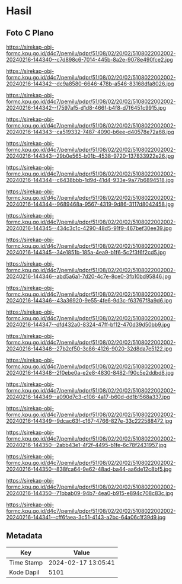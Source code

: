 # Hasil

## Foto C Plano

https://sirekap-obj-formc.kpu.go.id/d4c7/pemilu/pdpr/51/08/02/20/02/5108022002002-20240216-144340--c7d898c6-7014-445b-8a2e-9078e490fce2.jpg

https://sirekap-obj-formc.kpu.go.id/d4c7/pemilu/pdpr/51/08/02/20/02/5108022002002-20240216-144342--dc9a8580-6646-478b-a546-83168dfa8026.jpg

https://sirekap-obj-formc.kpu.go.id/d4c7/pemilu/pdpr/51/08/02/20/02/5108022002002-20240216-144342--f7597af5-d1d8-466f-b4f8-d7f6451c9915.jpg

https://sirekap-obj-formc.kpu.go.id/d4c7/pemilu/pdpr/51/08/02/20/02/5108022002002-20240216-144343--ca519332-7487-4090-b6ee-d40578e72a68.jpg

https://sirekap-obj-formc.kpu.go.id/d4c7/pemilu/pdpr/51/08/02/20/02/5108022002002-20240216-144343--29b0e565-b01b-4538-9720-137833922e26.jpg

https://sirekap-obj-formc.kpu.go.id/d4c7/pemilu/pdpr/51/08/02/20/02/5108022002002-20240216-144344--c6438bbb-1d9d-41d4-933e-9a77b6894518.jpg

https://sirekap-obj-formc.kpu.go.id/d4c7/pemilu/pdpr/51/08/02/20/02/5108022002002-20240216-144344--9689468a-9567-4319-9d86-3117d8042458.jpg

https://sirekap-obj-formc.kpu.go.id/d4c7/pemilu/pdpr/51/08/02/20/02/5108022002002-20240216-144345--434c3c1c-4290-48d5-91f9-467bef30ee39.jpg

https://sirekap-obj-formc.kpu.go.id/d4c7/pemilu/pdpr/51/08/02/20/02/5108022002002-20240216-144345--34e1851b-185a-4ea9-b1f6-5c2f3f6f2cd5.jpg

https://sirekap-obj-formc.kpu.go.id/d4c7/pemilu/pdpr/51/08/02/20/02/5108022002002-20240216-144346--abd5a6a1-7d20-4c7e-8ce0-3fb10bd95846.jpg

https://sirekap-obj-formc.kpu.go.id/d4c7/pemilu/pdpr/51/08/02/20/02/5108022002002-20240216-144346--43a36920-9e55-4fe6-9d3c-f63767f8a9d6.jpg

https://sirekap-obj-formc.kpu.go.id/d4c7/pemilu/pdpr/51/08/02/20/02/5108022002002-20240216-144347--dfd432a0-8324-47ff-bf12-470d39d50bb9.jpg

https://sirekap-obj-formc.kpu.go.id/d4c7/pemilu/pdpr/51/08/02/20/02/5108022002002-20240216-144348--27b2cf50-3c86-4126-9020-32d8da7e5122.jpg

https://sirekap-obj-formc.kpu.go.id/d4c7/pemilu/pdpr/51/08/02/20/02/5108022002002-20240216-144348--2f0ebe0a-e2e8-4830-8482-f90c5e2ddbd8.jpg

https://sirekap-obj-formc.kpu.go.id/d4c7/pemilu/pdpr/51/08/02/20/02/5108022002002-20240216-144349--a090d7c3-c106-4a17-b60d-dd1b1568a337.jpg

https://sirekap-obj-formc.kpu.go.id/d4c7/pemilu/pdpr/51/08/02/20/02/5108022002002-20240216-144349--9dcac63f-c167-4766-827e-33c222588472.jpg

https://sirekap-obj-formc.kpu.go.id/d4c7/pemilu/pdpr/51/08/02/20/02/5108022002002-20240216-144350--2abb43e1-4f2f-4495-b1fe-6c78f2431957.jpg

https://sirekap-obj-formc.kpu.go.id/d4c7/pemilu/pdpr/51/08/02/20/02/5108022002002-20240216-144350--838fca64-9e62-48ad-ba44-aa6de12c8bf5.jpg

https://sirekap-obj-formc.kpu.go.id/d4c7/pemilu/pdpr/51/08/02/20/02/5108022002002-20240216-144350--71bbab09-94b7-4ea0-b915-e894c708c83c.jpg

https://sirekap-obj-formc.kpu.go.id/d4c7/pemilu/pdpr/51/08/02/20/02/5108022002002-20240216-144341--cff6faea-3c51-4143-a2bc-64a06c1f39d9.jpg


## Metadata

| Key        | Value               |
| ---------- | ------------------- |
| Time Stamp | 2024-02-17 13:05:41 |
| Kode Dapil | 5101                |




